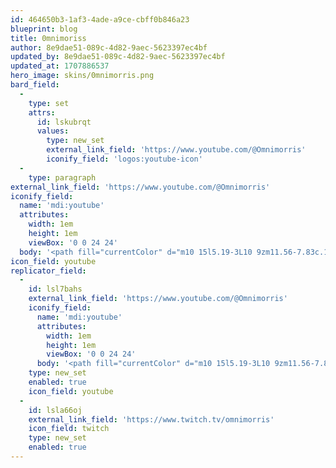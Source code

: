 ```yaml
---
id: 464650b3-1af3-4ade-a9ce-cbff0b846a23
blueprint: blog
title: 0mnimoriss
author: 8e9dae51-089c-4d82-9aec-5623397ec4bf
updated_by: 8e9dae51-089c-4d82-9aec-5623397ec4bf
updated_at: 1707886537
hero_image: skins/0mnimorris.png
bard_field:
  -
    type: set
    attrs:
      id: lskubrqt
      values:
        type: new_set
        external_link_field: 'https://www.youtube.com/@Omnimorris'
        iconify_field: 'logos:youtube-icon'
  -
    type: paragraph
external_link_field: 'https://www.youtube.com/@Omnimorris'
iconify_field:
  name: 'mdi:youtube'
  attributes:
    width: 1em
    height: 1em
    viewBox: '0 0 24 24'
  body: '<path fill="currentColor" d="m10 15l5.19-3L10 9zm11.56-7.83c.13.47.22 1.1.28 1.9c.07.8.1 1.49.1 2.09L22 12c0 2.19-.16 3.8-.44 4.83c-.25.9-.83 1.48-1.73 1.73c-.47.13-1.33.22-2.65.28c-1.3.07-2.49.1-3.59.1L12 19c-4.19 0-6.8-.16-7.83-.44c-.9-.25-1.48-.83-1.73-1.73c-.13-.47-.22-1.1-.28-1.9c-.07-.8-.1-1.49-.1-2.09L2 12c0-2.19.16-3.8.44-4.83c.25-.9.83-1.48 1.73-1.73c.47-.13 1.33-.22 2.65-.28c1.3-.07 2.49-.1 3.59-.1L12 5c4.19 0 6.8.16 7.83.44c.9.25 1.48.83 1.73 1.73"/>'
icon_field: youtube
replicator_field:
  -
    id: lsl7bahs
    external_link_field: 'https://www.youtube.com/@Omnimorris'
    iconify_field:
      name: 'mdi:youtube'
      attributes:
        width: 1em
        height: 1em
        viewBox: '0 0 24 24'
      body: '<path fill="currentColor" d="m10 15l5.19-3L10 9zm11.56-7.83c.13.47.22 1.1.28 1.9c.07.8.1 1.49.1 2.09L22 12c0 2.19-.16 3.8-.44 4.83c-.25.9-.83 1.48-1.73 1.73c-.47.13-1.33.22-2.65.28c-1.3.07-2.49.1-3.59.1L12 19c-4.19 0-6.8-.16-7.83-.44c-.9-.25-1.48-.83-1.73-1.73c-.13-.47-.22-1.1-.28-1.9c-.07-.8-.1-1.49-.1-2.09L2 12c0-2.19.16-3.8.44-4.83c.25-.9.83-1.48 1.73-1.73c.47-.13 1.33-.22 2.65-.28c1.3-.07 2.49-.1 3.59-.1L12 5c4.19 0 6.8.16 7.83.44c.9.25 1.48.83 1.73 1.73"/>'
    type: new_set
    enabled: true
    icon_field: youtube
  -
    id: lsla66oj
    external_link_field: 'https://www.twitch.tv/omnimorris'
    icon_field: twitch
    type: new_set
    enabled: true
---
```

